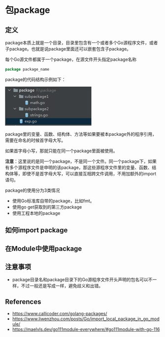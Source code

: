 # 包package

## 定义

package本质上就是一个目录，目录里包含有一个或者多个Go源程序文件，或者子package。也就是说package里面还可以嵌套包含子package。

每个Go源文件都属于一个package，在源文件开头指定package名称

```go
package package_name
```

package的代码结构示例如下：

![image-20211104181754164](./img/package_structure.jpg)

package里的变量、函数、结构体、方法等如果要被本package外的程序引用，需要在命名的时候首字母大写。

如果首字母小写，那就只能在同一个package里面被使用。

**注意**：这里说的是同一个package，不是同一个文件。同一个package下，如果有多个源程序文件是申明的该package，那这些源程序文件里的变量、函数、结构体等，即使不是首字母大写，可以直接互相跨文件调用，不用加额外的import语句。

package的使用分为3类情况

* 使用Go标准库自带的package，比如fmt。
* 使用go get获取到的第三方package
* 使用工程本地的package



## 如何import package



## 在Module中使用package





## 注意事项

* package目录名和package目录下的Go源程序文件开头声明的包名可以不一样，不过一般还是写成一样，避免歧义和出错。



## References

* https://www.callicoder.com/golang-packages/
* https://www.liwenzhou.com/posts/Go/import_local_package_in_go_module/
* https://maelvls.dev/go111module-everywhere/#go111module-with-go-116